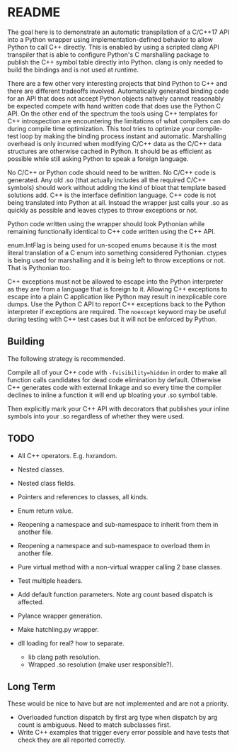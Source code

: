 # README

The goal here is to demonstrate an automatic transpilation of a C/C++17 API into
a Python wrapper using implementation-defined behavior to allow Python to call
C++ directly. This is enabled by using a scripted clang API transpiler that is
able to configure Python's C marshalling package to publish the C++ symbol table
directly into Python. clang is only needed to build the bindings and is not used
at runtime.

There are a few other very interesting projects that bind Python to C++ and
there are different tradeoffs involved. Automatically generated binding code for
an API that does not accept Python objects natively cannot reasonably be
expected compete with hand written code that does use the Python C API. On the
other end of the spectrum the tools using C++ templates for C++ introspection
are encountering the limitations of what compilers can do during compile time
optimization. This tool tries to optimize your compile-test loop by making the
binding process instant and automatic. Marshalling overhead is only incurred
when modifying C/C++ data as the C/C++ data structures are otherwise cached in
Python. It should be as efficient as possible while still asking Python to speak
a foreign language.

No C/C++ or Python code should need to be written. No C/C++ code is generated.
Any old .so (that actually includes all the required C/C++ symbols) should work
without adding the kind of bloat that template based solutions add. C++ is the
interface definition language. C++ code is not being translated into Python at
all. Instead the wrapper just calls your .so as quickly as possible and leaves
ctypes to throw exceptions or not.

Python code written using the wrapper should look Pythonian while remaining
functionally identical to C++ code written using the C++ API.

enum.IntFlag is being used for un-scoped enums because it is the most literal
translation of a C enum into something considered Pythonian. ctypes is being
used for marshalling and it is being left to throw exceptions or not. That is
Pythonian too.

C++ exceptions must not be allowed to escape into the Python interpreter as they
are from a language that is foreign to it. Allowing C++ exceptions to escape
into a plain C application like Python may result in inexplicable core dumps.
Use the Python C API to report C++ exceptions back to the Python interpreter if
exceptions are required. The `noexcept` keyword may be useful during testing
with C++ test cases but it will not be enforced by Python.

## Building

The following strategy is recommended.

Compile all of your C++ code with `-fvisibility=hidden` in order to make all
function calls candidates for dead code elimination by default. Otherwise C++
generates code with external linkage and so every time the compiler declines to
inline a function it will end up bloating your .so symbol table.

Then explicitly mark your C++ API with decorators that publishes your inline
symbols into your .so regardless of whether they were used.

## TODO

- All C++ operators. E.g. hxrandom.
- Nested classes.
- Nested class fields.
- Pointers and references to classes, all kinds.
- Enum return value.
- Reopening a namespace and sub-namespace to inherit from them in another file.
- Reopening a namespace and sub-namespace to overload them in another file.
- Pure virtual method with a non-virtual wrapper calling 2 base classes.
- Test multiple headers.
- Add default function parameters. Note arg count based dispatch is affected.

- Pylance wrapper generation.
- Make hatchling.py wrapper.
- dll loading for real? how to separate.
  - lib clang path resolution.
  - Wrapped .so resolution (make user responsible?).

## Long Term

These would be nice to have but are not implemented and are not a priority.

- Overloaded function dispatch by first arg type when dispatch by arg count is
  ambiguous. Need to match subclasses first.
- Write C++ examples that trigger every error possible and have tests that check
  they are all reported correctly.
